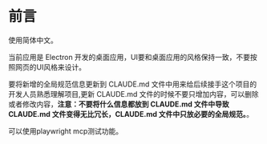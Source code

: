 # 前言 

使用简体中文。

当前应用是 Electron 开发的桌面应用，UI要和桌面应用的风格保持一致，不要按照网页的UI风格来设计。

要将新增的全局规范信息更新到 CLAUDE.md 文件中用来给后续接手这个项目的开发人员熟悉理解项目,更新 CLAUDE.md 文件的时候不要只增加内容，可以删除或者修改内容，**注意：不要将什么信息都放到 CLAUDE.md 文件中导致 CLAUDE.md 文件变得无比冗长，CLAUDE.md 文件中只放必要的全局规范。**。

可以使用playwright mcp测试功能。
